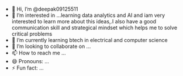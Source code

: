 - 👋 Hi, I’m @deepak09125511
- 👀 I’m interested in ...learning data analytics and AI and iam very interested to learn more about this ideas,.I also have a good communication skill and strategical mindset which helps me to solve critical problems
- 🌱 I’m currently learning btech in electrical and computer science
- 💞️ I’m looking to collaborate on ...
- 📫 How to reach me ...
- 😄 Pronouns: ...
- ⚡ Fun fact: ...

<!---
deepak09125511/deepak09125511 is a ✨ special ✨ repository because its `README.md` (this file) appears on your GitHub profile.
You can click the Preview link to take a look at your changes.
--->
